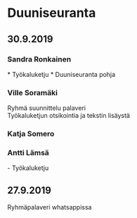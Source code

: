 <h1>Duuniseuranta</h1>

<h2>30.9.2019</h2>

<h3>Sandra Ronkainen</h3>
* Työkaluketju
* Duuniseuranta pohja

<h3>Ville Soramäki</h3>
Ryhmä suunnittelu palaveri<br>
Työkaluketjun otsikointia ja tekstin lisäystä
<h3>Katja Somero</h3>

<h3>Antti Lämsä</h3>
- Työkaluketju

<h2>27.9.2019</h2>
Ryhmäpalaveri whatsappissa